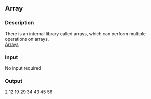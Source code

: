 ## Array

### Description

There is an internal library called arrays, which can perform multiple operations on arrays.<br>
[Arrays](https://docs.oracle.com/javase/7/docs/api/java/util/Arrays.html)

### Input

No input required

### Output

2 12 19 29 34 43 45 56
